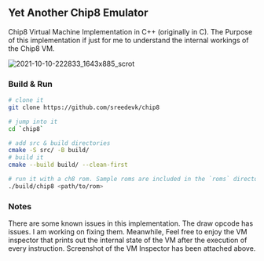 ## Yet Another Chip8 Emulator

Chip8 Virtual Machine Implementation in C++ (originally in C).
The Purpose of this implementation if just for me to understand
the internal workings of the Chip8 VM.

![2021-10-10-222833_1643x885_scrot](https://user-images.githubusercontent.com/36154121/136705836-20504304-e484-4b7a-a959-07df580003ce.png)

### Build & Run
```sh
# clone it 
git clone https://github.com/sreedevk/chip8

# jump into it
cd `chip8`

# add src & build directories
cmake -S src/ -B build/
# build it
cmake --build build/ --clean-first

# run it with a ch8 rom. Sample roms are included in the `roms` directory
./build/chip8 <path/to/rom>
```

### Notes

There are some known issues in this implementation. The draw opcode has issues.
I am working on fixing them. Meanwhile, Feel free to enjoy the VM inspector that
prints out the internal state of the VM after the execution of every instruction.
Screenshot of the VM Inspector has been attached above.
